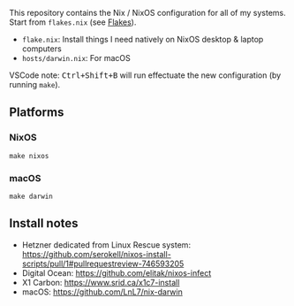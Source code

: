 This repository contains the Nix / NixOS configuration for all of my systems. Start from `flakes.nix` (see [Flakes](https://nixos.wiki/wiki/Flakes)).

- `flake.nix`: Install things I need natively on NixOS desktop & laptop computers
- `hosts/darwin.nix`: For macOS

VSCode note: <kbd>Ctrl+Shift+B</kbd> will run effectuate the new configuration (by running `make`).


## Platforms

### NixOS

```sh-session
make nixos
```

### macOS 

```sh-session
make darwin
```

## Install notes

- Hetzner dedicated from Linux Rescue system: https://github.com/serokell/nixos-install-scripts/pull/1#pullrequestreview-746593205
- Digital Ocean: https://github.com/elitak/nixos-infect
- X1 Carbon: https://www.srid.ca/x1c7-install
- macOS: https://github.com/LnL7/nix-darwin